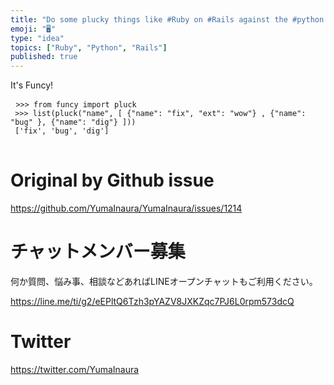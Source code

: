 ```yaml
---
title: "Do some plucky things like #Ruby on #Rails against the #python diction"
emoji: "🖥"
type: "idea"
topics: ["Ruby", "Python", "Rails"]
published: true
---
```


<p> It&#39;s Funcy! </p>

<pre> <code class="py">&gt;&gt;&gt; from funcy import pluck 
 &gt;&gt;&gt; list(pluck(&quot;name&quot;, [ {&quot;name&quot;: &quot;fix&quot;, &quot;ext&quot;: &quot;wow&quot;} , {&quot;name&quot;: &quot;bug&quot; }, {&quot;name&quot;: &quot;dig&quot;} ])) 
 [&#39;fix&#39;, &#39;bug&#39;, &#39;dig&#39;] 
</code> </pre>


# Original by Github issue

https://github.com/YumaInaura/YumaInaura/issues/1214








<!-- Update From Qiita API -->

# チャットメンバー募集


何か質問、悩み事、相談などあればLINEオープンチャットもご利用ください。

https://line.me/ti/g2/eEPltQ6Tzh3pYAZV8JXKZqc7PJ6L0rpm573dcQ





# Twitter


https://twitter.com/YumaInaura


<!-- Update From Qiita API -->


